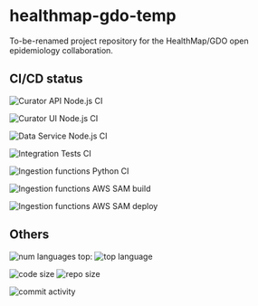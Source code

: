 # healthmap-gdo-temp
To-be-renamed project repository for the HealthMap/GDO open epidemiology collaboration.

## CI/CD status

![Curator API Node.js CI](https://github.com/open-covid-data/healthmap-gdo-temp/workflows/Curator%20API%20Node.js%20CI/badge.svg)

![Curator UI Node.js CI](https://github.com/open-covid-data/healthmap-gdo-temp/workflows/Curator%20UI%20Node.js%20CI/badge.svg)

![Data Service Node.js CI](https://github.com/open-covid-data/healthmap-gdo-temp/workflows/Data%20service%20Node.js%20CI/badge.svg)

![Integration Tests CI](https://github.com/open-covid-data/healthmap-gdo-temp/workflows/Integration%20Tests%20CI/badge.svg)

![Ingestion functions Python CI](https://github.com/open-covid-data/healthmap-gdo-temp/workflows/Ingestion%20functions%20Python%20CI/badge.svg)

![Ingestion functions AWS SAM build](https://github.com/open-covid-data/healthmap-gdo-temp/workflows/Ingestion%20functions%20AWS%20SAM%20build/badge.svg)

![Ingestion functions AWS SAM deploy](https://github.com/open-covid-data/healthmap-gdo-temp/workflows/Ingestion%20functions%20AWS%20SAM%20deploy/badge.svg)

## Others

![num languages](https://img.shields.io/github/languages/count/open-covid-data/healthmap-gdo-temp) top: ![top language](https://img.shields.io/github/languages/top/open-covid-data/healthmap-gdo-temp.svg?style=flat-square&colorB=green)

![code size](https://img.shields.io/github/languages/code-size/open-covid-data/healthmap-gdo-temp) ![repo size](https://img.shields.io/github/repo-size/open-covid-data/healthmap-gdo-temp)

![commit activity](https://img.shields.io/github/commit-activity/w/open-covid-data/healthmap-gdo-temp)
